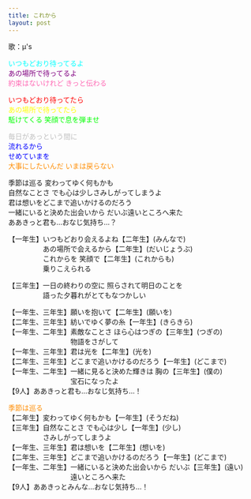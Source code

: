 ```yaml
---
title: これから
layout: post
---
```

歌：μ's

<p><font color="cyan">いつもどおり待ってるよ</font><br />
<font color="purple">あの場所で待ってるよ</font><br />
<font color="hotpink">約束はないけれど きっと伝わる</font></p>

<p><font color="red">いつもどおり待ってたら</font><br />
<font color="yellow">あの場所で待ってたら</font><br />
<font color="lime">駈けてくる 笑顔で息を弾ませ</font></p>

<p><font color="silver">毎日があっという間に</font><br />
<font color="blue">流れるから<br />
せめていまを</font><br />
<font color="darkorange">大事にしたいんだ いまは戻らない</font></p>

<p>季節は巡る 変わってゆく何もかも<br />
自然なことさ でも心は少しさみしがってしまうよ<br />
君は想いをどこまで追いかけるのだろう<br />
一緒にいると決めた出会いから だいぶ遠いところへ来た<br />
ああきっと君も…おなじ気持ち…？</p>

<p>【一年生】いつもどおり会えるよね【二年生】(みんなで)<br />
　　　　　あの場所で会えるから【二年生】(だいじょうぶ)<br />
　　　　　これからを 笑顔で【二年生】(これからも)<br />
　　　　　乗りこえられる</p>

<p>【三年生】一日の終わりの空に 照らされて明日のことを<br />
　　　　　語った夕暮れがとてもなつかしい</p>

<p>【一年生、三年生】願いを抱いて【二年生】(願いを)<br />
【二年生、三年生】紡いでゆく夢の糸【一年生】(きらきら)<br />
【一年生、二年生】素敵なことさ ほら心はつぎの【三年生】(つぎの)<br />
　　　　　　　　　物語をさがして<br />
【一年生、三年生】君は光を【二年生】(光を)<br />
【二年生、三年生】どこまで追いかけるのだろう【一年生】(どこまで)<br />
【一年生、二年生】一緒に見ると決めた輝きは 胸の【三年生】(僕の)<br />
　　　　　　　　　宝石になったよ<br />
【9人】ああきっと君も…おなじ気持ち…！</p>

<p><font color="darkorange">季節は巡る</font><br />
【二年生】変わってゆく何もかも【一年生】(そうだね)<br />
【三年生】自然なことさ でも心は少し【一年生】(少し)<br />
　　　　　さみしがってしまうよ<br />
【一年生、三年生】君は想いを【二年生】(想いを)<br />
【二年生、三年生】どこまで追いかけるのだろう【一年生】(どこまで)<br />
【一年生、二年生】一緒にいると決めた出会いから だいぶ【三年生】(遠い)<br />
　　　　　　　　　遠いところへ来た<br />
【9人】ああきっとみんな…おなじ気持ち…！</p>